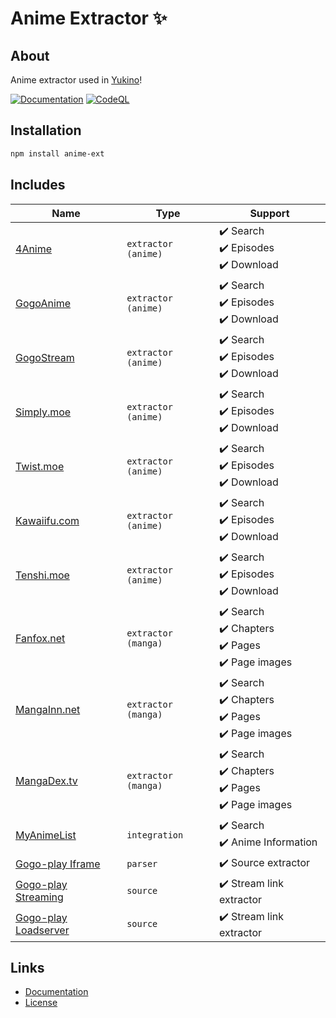 # Anime Extractor ✨

## About

Anime extractor used in [Yukino](https://zyrouge.github.io/yukino-app)!

[![Documentation](https://github.com/zyrouge/anime-ext/actions/workflows/Documentation.yml/badge.svg)](https://github.com/zyrouge/anime-ext/actions/workflows/Documentation.yml) [![CodeQL](https://github.com/zyrouge/anime-ext/actions/workflows/codeql-analysis.yml/badge.svg)](https://github.com/zyrouge/anime-ext/actions/workflows/codeql-analysis.yml)

## Installation

```bash
npm install anime-ext
```

## Includes

| Name                                                                  | Type                | Support                                                 |
| --------------------------------------------------------------------- | ------------------- | ------------------------------------------------------- |
| [4Anime](./lib/extractors/anime/4anime.ts)                            | `extractor (anime)` | ✔️ Search <br>✔️ Episodes<br>✔️ Download                |
| [GogoAnime](./lib/extractors/anime/gogoanime.ts)                      | `extractor (anime)` | ✔️ Search <br>✔️ Episodes<br>✔️ Download                |
| [GogoStream](./lib/extractors/anime/gogostream.ts)                    | `extractor (anime)` | ✔️ Search <br>✔️ Episodes<br>✔️ Download                |
| [Simply.moe](./lib/extractors/anime/simplydotmoe.ts)                  | `extractor (anime)` | ✔️ Search <br>✔️ Episodes<br>✔️ Download                |
| [Twist.moe](./lib/extractors/anime/twistdotmoe.ts)                    | `extractor (anime)` | ✔️ Search <br>✔️ Episodes<br>✔️ Download                |
| [Kawaiifu.com](./lib/extractors/anime/kawaiifu.ts)                    | `extractor (anime)` | ✔️ Search <br>✔️ Episodes<br>✔️ Download                |
| [Tenshi.moe](./lib/extractors/anime/tenshidotmoe.ts)                  | `extractor (anime)` | ✔️ Search <br>✔️ Episodes<br>✔️ Download                |
| [Fanfox.net](./lib/extractors/manga/fanfox.ts)                        | `extractor (manga)` | ✔️ Search <br>✔️ Chapters<br>✔️ Pages<br>✔️ Page images |
| [MangaInn.net](./lib/extractors/manga/mangainn.ts)                    | `extractor (manga)` | ✔️ Search <br>✔️ Chapters<br>✔️ Pages<br>✔️ Page images |
| [MangaDex.tv](./lib/extractors/manga/mangadex.ts)                     | `extractor (manga)` | ✔️ Search <br>✔️ Chapters<br>✔️ Pages<br>✔️ Page images |
| [MyAnimeList](./lib/integrations/myanimelist)                         | `integration`       | ✔️ Search <br>✔️ Anime Information                      |
| [Gogo-play Iframe](./lib/extractors/parsers/gogoplay-iframe.ts)       | `parser`            | ✔️ Source extractor                                     |
| [Gogo-play Streaming](./lib/extractors/sources/gogoplay-streaming.ts) | `source`            | ✔️ Stream link extractor                                |
| [Gogo-play Loadserver](./lib/extractors/sources/gogoplay-load.ts)     | `source`            | ✔️ Stream link extractor                                |

## Links

-   [Documentation](https://zyrouge.github.io/anime-ext/)
-   [License](./LICENSE)

